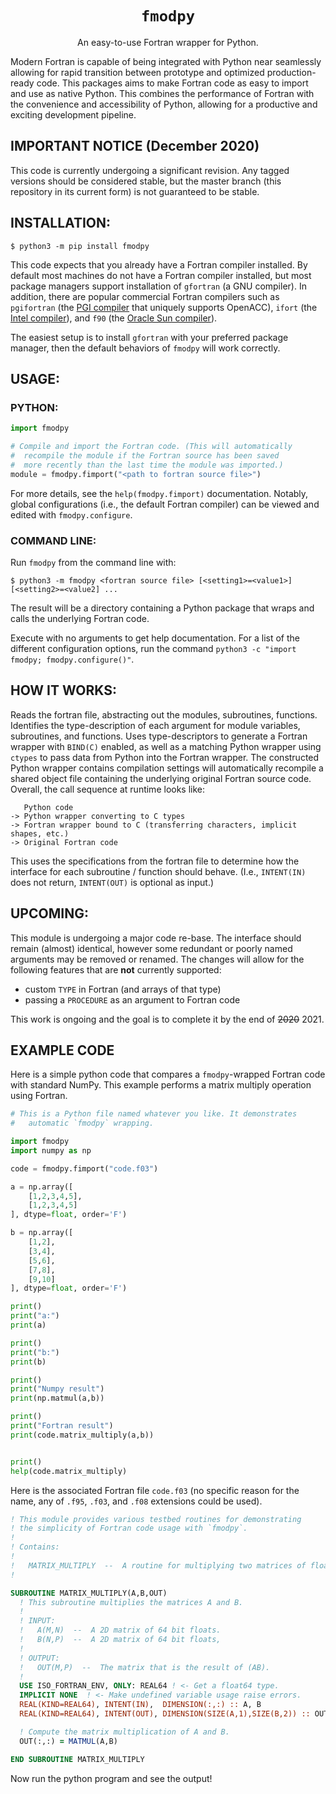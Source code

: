 <p align="center">
  <h1 align="center"><code>fmodpy</code></h1>
</p>

<p align="center">
An easy-to-use Fortran wrapper for Python.
</p>

Modern Fortran is capable of being integrated with Python near
seamlessly allowing for rapid transition between prototype and
optimized production-ready code. This packages aims to make Fortran
code as easy to import and use as native Python. This combines the
performance of Fortran with the convenience and accessibility of
Python, allowing for a productive and exciting development pipeline.


## IMPORTANT NOTICE (December 2020)

  This code is currently undergoing a significant revision. Any tagged
  versions should be considered stable, but the master branch (this
  repository in its current form) is not guaranteed to be stable.
  

## INSTALLATION:

    $ python3 -m pip install fmodpy

  This code expects that you already have a Fortran compiler
  installed. By default most machines do not have a Fortran compiler
  installed, but most package managers support installation of
  `gfortran` (a GNU compiler). In addition, there are popular
  commercial Fortran compilers such as `pgifortran` (the [PGI
  compiler](https://www.pgroup.com/products/index.htm) that uniquely
  supports OpenACC), `ifort` (the [Intel
  compiler](https://software.intel.com/content/www/us/en/develop/tools/oneapi/components/fortran-compiler.html)),
  and `f90` (the [Oracle Sun
  compiler](https://www.oracle.com/application-development/technologies/developerstudio-features.html)).

  The easiest setup is to install `gfortran` with your preferred
  package manager, then the default behaviors of `fmodpy` will work
  correctly.


## USAGE:

### PYTHON:

```python
import fmodpy

# Compile and import the Fortran code. (This will automatically
#  recompile the module if the Fortran source has been saved 
#  more recently than the last time the module was imported.)
module = fmodpy.fimport("<path to fortran source file>")
```

  For more details, see the `help(fmodpy.fimport)` documentation.
  Notably, global configurations (i.e., the default Fortran compiler) 
  can be viewed and edited with `fmodpy.configure`.

### COMMAND LINE:

  Run `fmodpy` from the command line with:

    $ python3 -m fmodpy <fortran source file> [<setting1>=<value1>] [<setting2>=<value2] ...

  The result will be a directory containing a Python package that
  wraps and calls the underlying Fortran code.

  Execute with no arguments to get help documentation. For a list of
  the different configuration options, run the command `python3 -c
  "import fmodpy; fmodpy.configure()"`. 


## HOW IT WORKS:

  Reads the fortran file, abstracting out the modules, subroutines,
  functions. Identifies the type-description of each argument for
  module variables, subroutines, and functions. Uses type-descriptors
  to generate a Fortran wrapper with `BIND(C)` enabled, as well as a
  matching Python wrapper using `ctypes` to pass data from Python into
  the Fortran wrapper. The constructed Python wrapper contains
  compilation settings will automatically recompile a shared object
  file containing the underlying original Fortran source code. 
  Overall, the call sequence at runtime looks like:

       Python code
    -> Python wrapper converting to C types
    -> Fortran wrapper bound to C (transferring characters, implicit shapes, etc.)
    -> Original Fortran code


  This uses the specifications from the fortran file to determine how
  the interface for each subroutine / function should behave. (I.e.,
  `INTENT(IN)` does not return, `INTENT(OUT)` is optional as input.)


## UPCOMING:

  This module is undergoing a major code re-base. The interface should
  remain (almost) identical, however some redundant or poorly named
  arguments may be removed or renamed. The changes will allow for the
  following features that are **not** currently supported:

 - custom `TYPE` in Fortran (and arrays of that type)
 - passing a `PROCEDURE` as an argument to Fortran code

  This work is ongoing and the goal is to complete it by the end of ~~2020~~ 2021.


## EXAMPLE CODE

Here is a simple python code that compares a `fmodpy`-wrapped Fortran
code with standard NumPy. This example performs a matrix multiply
operation using Fortran.

```python
# This is a Python file named whatever you like. It demonstrates
#   automatic `fmodpy` wrapping.

import fmodpy
import numpy as np

code = fmodpy.fimport("code.f03")

a = np.array([
    [1,2,3,4,5],
    [1,2,3,4,5]
], dtype=float, order='F')

b = np.array([
    [1,2],
    [3,4],
    [5,6],
    [7,8],
    [9,10]
], dtype=float, order='F')

print()
print("a:")
print(a)

print()
print("b:")
print(b)

print()
print("Numpy result")
print(np.matmul(a,b))

print()
print("Fortran result")
print(code.matrix_multiply(a,b))


print()
help(code.matrix_multiply)
```

Here is the associated Fortran file `code.f03` (no specific reason for
the name, any of `.f95`, `.f03`, and `.f08` extensions could be used).

```fortran
! This module provides various testbed routines for demonstrating
! the simplicity of Fortran code usage with `fmodpy`.
! 
! Contains:
! 
!   MATRIX_MULTIPLY  --  A routine for multiplying two matrices of floats.
! 

SUBROUTINE MATRIX_MULTIPLY(A,B,OUT)
  ! This subroutine multiplies the matrices A and B.
  ! 
  ! INPUT:
  !   A(M,N)  --  A 2D matrix of 64 bit floats.
  !   B(N,P)  --  A 2D matrix of 64 bit floats,
  ! 
  ! OUTPUT:
  !   OUT(M,P)  --  The matrix that is the result of (AB).
  ! 
  USE ISO_FORTRAN_ENV, ONLY: REAL64 ! <- Get a float64 type.
  IMPLICIT NONE  ! <- Make undefined variable usage raise errors.
  REAL(KIND=REAL64), INTENT(IN),  DIMENSION(:,:) :: A, B
  REAL(KIND=REAL64), INTENT(OUT), DIMENSION(SIZE(A,1),SIZE(B,2)) :: OUT

  ! Compute the matrix multiplication of A and B.
  OUT(:,:) = MATMUL(A,B)

END SUBROUTINE MATRIX_MULTIPLY
```

Now run the python program and see the output!

